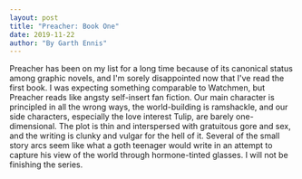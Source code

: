 ```yaml
---
layout: post
title: "Preacher: Book One"
date: 2019-11-22
author: "By Garth Ennis"
---
```


Preacher has been on my list for a long time because of its canonical status among graphic novels, and I'm sorely disappointed now that I've read the first book. I was expecting something comparable to Watchmen, but Preacher reads like angsty self-insert fan fiction. Our main character is principled in all the wrong ways, the world-building is ramshackle, and our side characters, especially the love interest Tulip, are barely one-dimensional. The plot is thin and interspersed with gratuitous gore and sex, and the writing is clunky and vulgar for the hell of it. Several of the small story arcs seem like what a goth teenager would write in an attempt to capture his view of the world through hormone-tinted glasses. I will not be finishing the series.